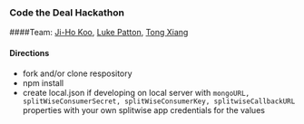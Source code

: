 ### Code the Deal Hackathon

####Team: [Ji-Ho Koo](https://twitter.com/jihokoo), [Luke Patton](https://twitter.com/friendofpixels), [Tong Xiang](https://twitter.com/tong_xiang)

#### Directions
  - fork and/or clone respository
  - npm install
  - create local.json if developing on local server with `mongoURL, splitWiseConsumerSecret, splitWiseConsumerKey, splitwiseCallbackURL` properties with your own splitwise app credentials for the values
